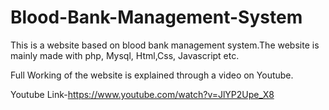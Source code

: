 # Blood-Bank-Management-System
This is a website based on blood bank management system.The website is mainly made with php, Mysql, Html,Css, Javascript etc.

Full Working of the website is explained through  a video on Youtube.

Youtube Link-https://www.youtube.com/watch?v=JlYP2Upe_X8
